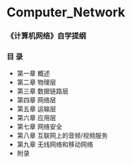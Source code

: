 # Computer_Network
### 《计算机网络》自学提纲

### 目 录
* 第一章 概述
* 第二章 物理层
* 第三章 数据链路层
* 第四章 网络层
* 第五章 运输层
* 第六章 应用层
* 第七章 网络安全
* 第八章 互联网上的音频/视频服务
* 第九章 无线网络和移动网络
* 附录
